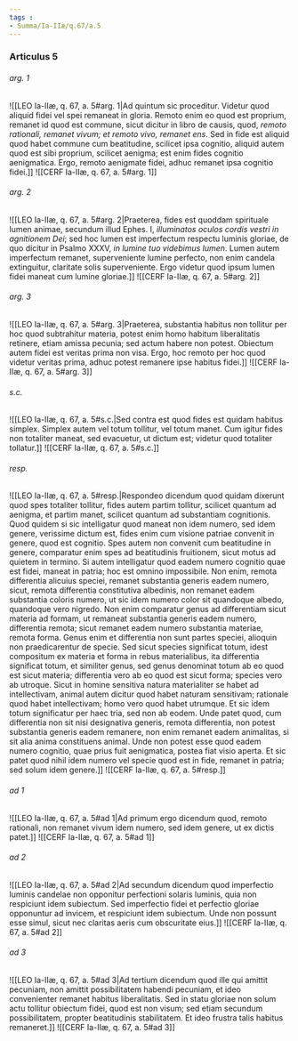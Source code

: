```yaml
---
tags : 
- Summa/Ia-IIæ/q.67/a.5
---
```


### Articulus 5

###### arg. 1
![[LEO Ia-IIæ, q. 67, a. 5#arg. 1|Ad quintum sic proceditur. Videtur quod aliquid fidei vel spei remaneat in gloria. Remoto enim eo quod est proprium, remanet id quod est commune, sicut dicitur in libro de causis, quod, *remoto rationali, remanet vivum; et remoto vivo, remanet ens*. Sed in fide est aliquid quod habet commune cum beatitudine, scilicet ipsa cognitio, aliquid autem quod est sibi proprium, scilicet aenigma; est enim fides cognitio aenigmatica. Ergo, remoto aenigmate fidei, adhuc remanet ipsa cognitio fidei.]]
![[CERF Ia-IIæ, q. 67, a. 5#arg. 1]]

###### arg. 2
![[LEO Ia-IIæ, q. 67, a. 5#arg. 2|Praeterea, fides est quoddam spirituale lumen animae, secundum illud Ephes. I, *illuminatos oculos cordis vestri in agnitionem Dei*; sed hoc lumen est imperfectum respectu luminis gloriae, de quo dicitur in Psalmo XXXV, *in lumine tuo videbimus lumen*. Lumen autem imperfectum remanet, superveniente lumine perfecto, non enim candela extinguitur, claritate solis superveniente. Ergo videtur quod ipsum lumen fidei maneat cum lumine gloriae.]]
![[CERF Ia-IIæ, q. 67, a. 5#arg. 2]]

###### arg. 3
![[LEO Ia-IIæ, q. 67, a. 5#arg. 3|Praeterea, substantia habitus non tollitur per hoc quod subtrahitur materia, potest enim homo habitum liberalitatis retinere, etiam amissa pecunia; sed actum habere non potest. Obiectum autem fidei est veritas prima non visa. Ergo, hoc remoto per hoc quod videtur veritas prima, adhuc potest remanere ipse habitus fidei.]]
![[CERF Ia-IIæ, q. 67, a. 5#arg. 3]]

###### s.c.
![[LEO Ia-IIæ, q. 67, a. 5#s.c.|Sed contra est quod fides est quidam habitus simplex. Simplex autem vel totum tollitur, vel totum manet. Cum igitur fides non totaliter maneat, sed evacuetur, ut dictum est; videtur quod totaliter tollatur.]]
![[CERF Ia-IIæ, q. 67, a. 5#s.c.]]

###### resp.
![[LEO Ia-IIæ, q. 67, a. 5#resp.|Respondeo dicendum quod quidam dixerunt quod spes totaliter tollitur, fides autem partim tollitur, scilicet quantum ad aenigma, et partim manet, scilicet quantum ad substantiam cognitionis. Quod quidem si sic intelligatur quod maneat non idem numero, sed idem genere, verissime dictum est, fides enim cum visione patriae convenit in genere, quod est cognitio. Spes autem non convenit cum beatitudine in genere, comparatur enim spes ad beatitudinis fruitionem, sicut motus ad quietem in termino. Si autem intelligatur quod eadem numero cognitio quae est fidei, maneat in patria; hoc est omnino impossibile. Non enim, remota differentia alicuius speciei, remanet substantia generis eadem numero, sicut, remota differentia constitutiva albedinis, non remanet eadem substantia coloris numero, ut sic idem numero color sit quandoque albedo, quandoque vero nigredo. Non enim comparatur genus ad differentiam sicut materia ad formam, ut remaneat substantia generis eadem numero, differentia remota; sicut remanet eadem numero substantia materiae, remota forma. Genus enim et differentia non sunt partes speciei, alioquin non praedicarentur de specie. Sed sicut species significat totum, idest compositum ex materia et forma in rebus materialibus, ita differentia significat totum, et similiter genus, sed genus denominat totum ab eo quod est sicut materia; differentia vero ab eo quod est sicut forma; species vero ab utroque. Sicut in homine sensitiva natura materialiter se habet ad intellectivam, animal autem dicitur quod habet naturam sensitivam; rationale quod habet intellectivam; homo vero quod habet utrumque. Et sic idem totum significatur per haec tria, sed non ab eodem. Unde patet quod, cum differentia non sit nisi designativa generis, remota differentia, non potest substantia generis eadem remanere, non enim remanet eadem animalitas, si sit alia anima constituens animal. Unde non potest esse quod eadem numero cognitio, quae prius fuit aenigmatica, postea fiat visio aperta. Et sic patet quod nihil idem numero vel specie quod est in fide, remanet in patria; sed solum idem genere.]]
![[CERF Ia-IIæ, q. 67, a. 5#resp.]]

###### ad 1
![[LEO Ia-IIæ, q. 67, a. 5#ad 1|Ad primum ergo dicendum quod, remoto rationali, non remanet vivum idem numero, sed idem genere, ut ex dictis patet.]]
![[CERF Ia-IIæ, q. 67, a. 5#ad 1]]

###### ad 2
![[LEO Ia-IIæ, q. 67, a. 5#ad 2|Ad secundum dicendum quod imperfectio luminis candelae non opponitur perfectioni solaris luminis, quia non respiciunt idem subiectum. Sed imperfectio fidei et perfectio gloriae opponuntur ad invicem, et respiciunt idem subiectum. Unde non possunt esse simul, sicut nec claritas aeris cum obscuritate eius.]]
![[CERF Ia-IIæ, q. 67, a. 5#ad 2]]

###### ad 3
![[LEO Ia-IIæ, q. 67, a. 5#ad 3|Ad tertium dicendum quod ille qui amittit pecuniam, non amittit possibilitatem habendi pecuniam, et ideo convenienter remanet habitus liberalitatis. Sed in statu gloriae non solum actu tollitur obiectum fidei, quod est non visum; sed etiam secundum possibilitatem, propter beatitudinis stabilitatem. Et ideo frustra talis habitus remaneret.]]
![[CERF Ia-IIæ, q. 67, a. 5#ad 3]]

